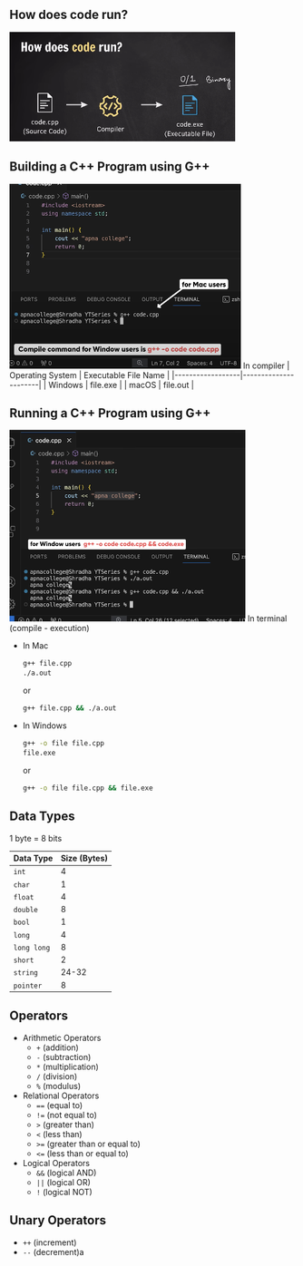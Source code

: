 ## How does code run?
![alt text](image-1.png)

## Building a C++ Program using G++
![alt text](image-2.png)
In compiler 
| Operating System | Executable File Name |
|------------------|----------------------|
|      Windows     |       file.exe       |
|      macOS       |       file.out       |


## Running a C++ Program using G++
![alt text](image-3.png)
In terminal (compile - execution)
- In Mac
    ```bash
    g++ file.cpp
    ./a.out
    ```
    or
    ```bash
    g++ file.cpp && ./a.out
    ```

- In Windows
    ```bash
    g++ -o file file.cpp
    file.exe
    ```
    or
    ```bash
    g++ -o file file.cpp && file.exe
    ```

## Data Types
 1 byte = 8 bits

| Data Type   | Size (Bytes) |
|-------------|--------------|
| `int`       | 4            |
| `char`      | 1            |
| `float`     | 4            |
| `double`    | 8            |
| `bool`      | 1            |
| `long`      | 4            |
| `long long` | 8            |
| `short`     | 2            |
| `string`    | 24-32        |
| `pointer`   | 8            |

## Operators
- Arithmetic Operators
  - `+` (addition) 
  - `-` (subtraction)
  - `*` (multiplication)
  - `/` (division)
  - `%` (modulus)
- Relational Operators
  - `==` (equal to)
  - `!=` (not equal to)
  - `>` (greater than)
  - `<` (less than)
  - `>=` (greater than or equal to)
  - `<=` (less than or equal to)
- Logical Operators
  - `&&` (logical AND)
  - `||` (logical OR)
  - `!` (logical NOT)

## Unary Operators
- `++` (increment)
- `--` (decrement)a